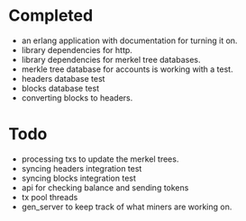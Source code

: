 Completed
======

* an erlang application with documentation for turning it on.
* library dependencies for http.
* library dependencies for merkel tree databases.
* merkle tree database for accounts is working with a test.
* headers database test
* blocks database test
* converting blocks to headers.


Todo
======

* processing txs to update the merkel trees.
* syncing headers integration test
* syncing blocks integration test
* api for checking balance and sending tokens
* tx pool threads
* gen_server to keep track of what miners are working on.